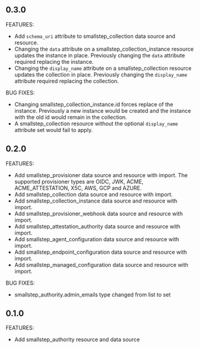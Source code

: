 ## 0.3.0

FEATURES:
* Add `schema_uri` attribute to smallstep_collection data source and resource.
* Changing the `data` attribute on a smallstep_collection_instance resource updates the instance in place. Previously changing the `data` attribute required replacing the instance.
* Changing the `display_name` attribute on a smallstep_collection resource updates the collection in place. Previously changing the `display_name` attribute required replacing the collection.

BUG FIXES:

* Changing smallstep_collection_instance.id forces replace of the instance. Previously a new instance would be created and the instance with the old id would remain in the collection.
* A smallstep_collection resource without the optional `display_name` attribute set would fail to apply.

## 0.2.0

FEATURES:

* Add smallstep_provisioner data source and resource with import. The supported provisioner types are OIDC, JWK, ACME, ACME_ATTESTATION, X5C, AWS, GCP and AZURE.
* Add smallstep_collection data source and resource with import.
* Add smallstep_collection_instance data source and resource with import.
* Add smallstep_provisioner_webhook data source and resource with import.
* Add smallstep_attestation_authority data source and resource with import.
* Add smallstep_agent_configuration data source and resource with import.
* Add smallstep_endpoint_configuration data source and resource with import.
* Add smallstep_managed_configuration data source and resource with import.

BUG FIXES:

* smallstep_authority.admin_emails type changed from list to set

## 0.1.0

FEATURES:

* Add smallstep_authority resource and data source
